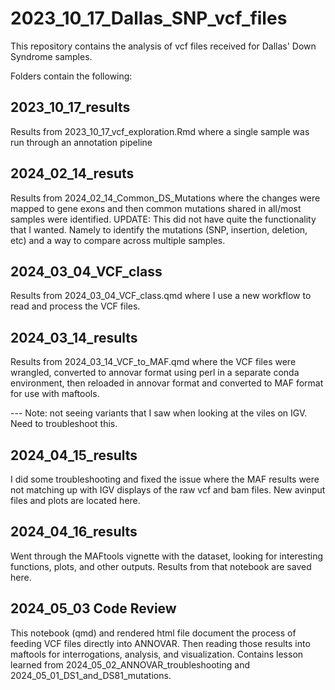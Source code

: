 # 2023_10_17_Dallas_SNP_vcf_files

This repository contains the analysis of vcf files received for Dallas' Down Syndrome samples.

Folders contain the following:

## 2023_10_17_results
Results from 2023_10_17_vcf_exploration.Rmd where a single sample was run through an annotation pipeline

## 2024_02_14_resuts
Results from 2024_02_14_Common_DS_Mutations where the changes were mapped to gene exons and then common mutations shared in all/most samples were identified.
UPDATE: This did not have quite the functionality that I wanted. Namely to identify the mutations (SNP, insertion, deletion, etc) and a way to compare across multiple samples.

## 2024_03_04_VCF_class
Results from 2024_03_04_VCF_class.qmd where I use a new workflow to read and process the VCF files.

## 2024_03_14_results
Results from 2024_03_14_VCF_to_MAF.qmd where the VCF files were wrangled, converted to annovar format using perl in a separate conda environment, then reloaded in annovar format and converted to MAF format for use with maftools.

--- Note: not seeing variants that I saw when looking at the viles on IGV. Need to troubleshoot this.

## 2024_04_15_results

I did some troubleshooting and fixed the issue where the MAF results were not matching up with IGV displays of the raw vcf and bam files. New avinput files and plots are located here.

## 2024_04_16_results

Went through the MAFtools vignette with the dataset, looking for interesting functions, plots, and other outputs. Results from that notebook are saved here.


## 2024_05_03 Code Review

This notebook (qmd) and rendered html file document the process of feeding VCF files directly into ANNOVAR. Then reading those results into maftools for interrogations, analysis, and visualization. Contains lesson learned from 2024_05_02_ANNOVAR_troubleshooting and 2024_05_01_DS1_and_DS81_mutations.
